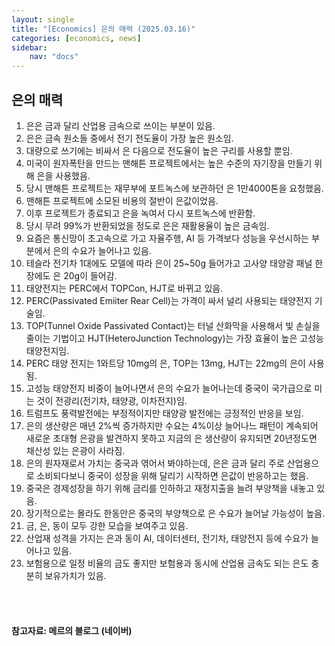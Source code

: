 ```yaml
---
layout: single
title: "[Economics] 은의 매력 (2025.03.16)"
categories: [economics, news]
sidebar:
    nav: "docs"
---
```


## 은의 매력
1. 은은 금과 달리 산업용 금속으로 쓰이는 부분이 있음.
1. 은은 금속 원소들 중에서 전기 전도율이 가장 높은 원소임.
1. 대량으로 쓰기에는 비싸서 은 다음으로 전도율이 높은 구리를 사용할 뿐임.
1. 미국이 원자폭탄을 만드는 맨해튼 프로젝트에서는 높은 수준의 자기장을 만들기 위해 은을 사용했음.
1. 당시 맨해튼 프로젝트는 재무부에 포트녹스에 보관하던 은 1만4000톤을 요청했음.
1. 맨해튼 프로젝트에 소모된 비용의 절반이 은값이었음.
1. 이후 프로젝트가 종료되고 은을 녹여서 다시 포트녹스에 반환함.
1. 당시 무려 99%가 반환되었을 정도로 은은 재활용율이 높은 금속임.
1. 요즘은 통신망이 초고속으로 가고 자율주행, AI 등 가격보다 성능을 우선시하는 부분에서 은의 수요가 늘어나고 있음.
1. 테슬라 전기차 1대에도 모델에 따라 은이 25~50g 들어가고 고사양 태양광 패널 한장에도 은 20g이 들어감.
1. 태양전지는 PERC에서 TOPCon, HJT로 바뀌고 있음.
1. PERC(Passivated Emiiter Rear Cell)는 가격이 싸서 널리 사용되는 태양전지 기술임.
1. TOP(Tunnel Oxide Passivated Contact)는 터널 산화막을 사용해서 빛 손실을 줄이는 기법이고 HJT(HeteroJunction Technology)는 가장 효율이 높은 고성능 태양전지임.
1. PERC 태양 전지는 1와트당 10mg의 은, TOP는 13mg, HJT는 22mg의 은이 사용됨.
1. 고성능 태양전지 비중이 늘어나면서 은의 수요가 늘어나는데 중국이 국가급으로 미는 것이 전광리(전기차, 태양광, 이차전지)임.
1. 트럼프도 풍력발전에는 부정적이지만 태양광 발전에는 긍정적인 반응을 보임.
1. 은의 생산량은 매년 2%씩 증가하지만 수요는 4%이상 늘어나느 패턴이 계속되어 새로운 초대형 은광을 발견하지 못하고 지금의 은 생산량이 유지되면 20년정도면 채산성 있는 은광이 사라짐.
1. 은의 원자재로서 가치는 중국과 엮어서 봐야하는데, 은은 금과 달리 주로 산업용으로 소비되다보니 중국이 성장을 위해 달리기 시작하면 은값이 반응하고는 했음.
1. 중국은 경제성장을 하기 위해 금리를 인하하고 재정지출을 늘려 부양책을 내놓고 있음.
1. 장기적으로는 몰라도 한동안은 중국의 부양책으로 은 수요가 늘어날 가능성이 높음.
1. 금, 은, 동이 모두 강한 모습을 보여주고 있음.
1. 산업재 성격을 가지는 은과 동이 AI, 데이터센터, 전기차, 태양전지 등에 수요가 늘어나고 있음.
1. 보험용으로 일정 비율의 금도 좋지만 보험용과 동시에 산업용 금속도 되는 은도 충분히 보유가치가 있음.





<br/>
<br/>

#### 참고자료: 메르의 블로그 (네이버) 